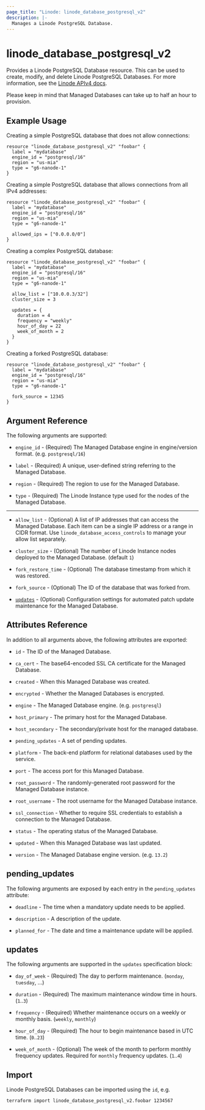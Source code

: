 ```yaml
---
page_title: "Linode: linode_database_postgresql_v2"
description: |-
  Manages a Linode PostgreSQL Database.
---
```


# linode\_database\_postgresql\_v2

Provides a Linode PostgreSQL Database resource. This can be used to create, modify, and delete Linode PostgreSQL Databases.
For more information, see the [Linode APIv4 docs](https://techdocs.akamai.com/linode-api/reference/post-databases-postgre-sql-instances).

Please keep in mind that Managed Databases can take up to half an hour to provision.

## Example Usage

Creating a simple PostgreSQL database that does not allow connections:

```hcl
resource "linode_database_postgresql_v2" "foobar" {
  label = "mydatabase"
  engine_id = "postgresql/16"
  region = "us-mia"
  type = "g6-nanode-1"
}
```

Creating a simple PostgreSQL database that allows connections from all IPv4 addresses:

```hcl
resource "linode_database_postgresql_v2" "foobar" {
  label = "mydatabase"
  engine_id = "postgresql/16"
  region = "us-mia"
  type = "g6-nanode-1"
  
  allowed_ips = ["0.0.0.0/0"]
}
```

Creating a complex PostgreSQL database:

```hcl
resource "linode_database_postgresql_v2" "foobar" {
  label = "mydatabase"
  engine_id = "postgresql/16"
  region = "us-mia"
  type = "g6-nanode-1"

  allow_list = ["10.0.0.3/32"]
  cluster_size = 3

  updates = {
    duration = 4
    frequency = "weekly"
    hour_of_day = 22
    week_of_month = 2
  }
}
```

Creating a forked PostgreSQL database:

```hcl
resource "linode_database_postgresql_v2" "foobar" {
  label = "mydatabase"
  engine_id = "postgresql/16"
  region = "us-mia"
  type = "g6-nanode-1"

  fork_source = 12345
}
```

## Argument Reference

The following arguments are supported:

* `engine_id` - (Required) The Managed Database engine in engine/version format. (e.g. `postgresql/16`)

* `label` - (Required) A unique, user-defined string referring to the Managed Database.

* `region` - (Required) The region to use for the Managed Database.

* `type` - (Required) The Linode Instance type used for the nodes of the Managed Database.

- - -

* `allow_list` - (Optional) A list of IP addresses that can access the Managed Database. Each item can be a single IP address or a range in CIDR format. Use `linode_database_access_controls` to manage your allow list separately.

* `cluster_size` - (Optional) The number of Linode Instance nodes deployed to the Managed Database. (default `1`)

* `fork_restore_time` - (Optional) The database timestamp from which it was restored.

* `fork_source` - (Optional) The ID of the database that was forked from.

* [`updates`](#updates) - (Optional) Configuration settings for automated patch update maintenance for the Managed Database.

## Attributes Reference

In addition to all arguments above, the following attributes are exported:

* `id` - The ID of the Managed Database.

* `ca_cert` - The base64-encoded SSL CA certificate for the Managed Database.

* `created` - When this Managed Database was created.

* `encrypted` - Whether the Managed Databases is encrypted.

* `engine` - The Managed Database engine. (e.g. `postgresql`)

* `host_primary` - The primary host for the Managed Database.

* `host_secondary` - The secondary/private host for the managed database.

* `pending_updates` - A set of pending updates.

* `platform` - The back-end platform for relational databases used by the service.

* `port` - The access port for this Managed Database.

* `root_password` - The randomly-generated root password for the Managed Database instance.

* `root_username` - The root username for the Managed Database instance.

* `ssl_connection` - Whether to require SSL credentials to establish a connection to the Managed Database.

* `status` - The operating status of the Managed Database.

* `updated` - When this Managed Database was last updated.

* `version` - The Managed Database engine version. (e.g. `13.2`)

## pending_updates

The following arguments are exposed by each entry in the `pending_updates` attribute:

* `deadline` - The time when a mandatory update needs to be applied.

* `description` - A description of the update.

* `planned_for` - The date and time a maintenance update will be applied.

## updates

The following arguments are supported in the `updates` specification block:

* `day_of_week` - (Required) The day to perform maintenance. (`monday`, `tuesday`, ...)

* `duration` - (Required) The maximum maintenance window time in hours. (`1`..`3`)

* `frequency` - (Required) Whether maintenance occurs on a weekly or monthly basis. (`weekly`, `monthly`)

* `hour_of_day` - (Required) The hour to begin maintenance based in UTC time. (`0`..`23`)

* `week_of_month` - (Optional) The week of the month to perform monthly frequency updates. Required for `monthly` frequency updates. (`1`..`4`)

## Import

Linode PostgreSQL Databases can be imported using the `id`, e.g.

```sh
terraform import linode_database_postgresql_v2.foobar 1234567
```
